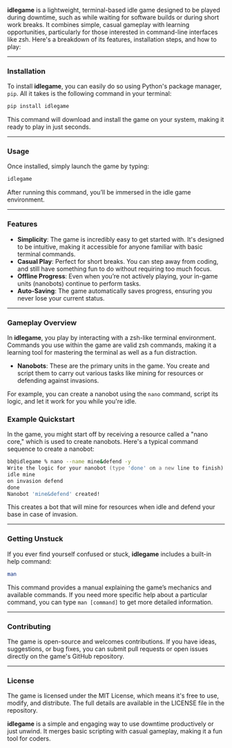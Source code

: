 **idlegame** is a lightweight, terminal-based idle game designed to be played during downtime, such as while waiting for software builds or during short work breaks. It combines simple, casual gameplay with learning opportunities, particularly for those interested in command-line interfaces like zsh. Here's a breakdown of its features, installation steps, and how to play:

---

### **Installation**
To install **idlegame**, you can easily do so using Python's package manager, `pip`. All it takes is the following command in your terminal:

```bash
pip install idlegame
```

This command will download and install the game on your system, making it ready to play in just seconds.

---

### **Usage**
Once installed, simply launch the game by typing:

```bash
idlegame
```

After running this command, you’ll be immersed in the idle game environment.

---

### **Features**
- **Simplicity**: The game is incredibly easy to get started with. It's designed to be intuitive, making it accessible for anyone familiar with basic terminal commands.
- **Casual Play**: Perfect for short breaks. You can step away from coding, and still have something fun to do without requiring too much focus.
- **Offline Progress**: Even when you’re not actively playing, your in-game units (nanobots) continue to perform tasks.
- **Auto-Saving**: The game automatically saves progress, ensuring you never lose your current status.

---

### **Gameplay Overview**
In **idlegame**, you play by interacting with a zsh-like terminal environment. Commands you use within the game are valid zsh commands, making it a learning tool for mastering the terminal as well as a fun distraction.

- **Nanobots**: These are the primary units in the game. You create and script them to carry out various tasks like mining for resources or defending against invasions.
  
For example, you can create a nanobot using the `nano` command, script its logic, and let it work for you while you're idle.

### **Example Quickstart**
In the game, you might start off by receiving a resource called a "nano core," which is used to create nanobots. Here's a typical command sequence to create a nanobot:

```zsh
bb@idlegame % nano --name mine&defend -y
Write the logic for your nanobot (type 'done' on a new line to finish):
idle mine
on invasion defend
done
Nanobot 'mine&defend' created!
```

This creates a bot that will mine for resources when idle and defend your base in case of invasion.

---

### **Getting Unstuck**
If you ever find yourself confused or stuck, **idlegame** includes a built-in help command:

```zsh
man
```

This command provides a manual explaining the game’s mechanics and available commands. If you need more specific help about a particular command, you can type `man [command]` to get more detailed information.

---

### **Contributing**
The game is open-source and welcomes contributions. If you have ideas, suggestions, or bug fixes, you can submit pull requests or open issues directly on the game's GitHub repository.

---

### **License**
The game is licensed under the MIT License, which means it's free to use, modify, and distribute. The full details are available in the LICENSE file in the repository.

**idlegame** is a simple and engaging way to use downtime productively or just unwind. It merges basic scripting with casual gameplay, making it a fun tool for coders.
